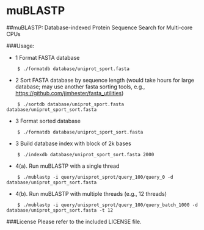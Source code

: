 # muBLASTP

##muBLASTP: Database-indexed Protein Sequence Search for Multi-core CPUs

###Usage: 
* 1 Format FASTA database
```
	$ ./formatdb database/uniprot_sport.fasta
```
* 2 Sort FASTA database by sequence length (would take hours for large database;
  may use another fasta sorting tools, e.g., https://github.com/jimhester/fasta_utilities)
```
    $ ./sortdb database/uniprot_sport.fasta database/uniprot_sport_sort.fasta
```
* 3 Format sorted database 
```
    $ ./formatdb database/uniprot_sport_sort.fasta
```
* 3 Build database index with block of 2k bases
```
    $ ./indexdb database/uniprot_sport_sort.fasta 2000
```
* 4(a). Run muBLASTP with a single thread 
```
    $ ./mublastp -i query/unisprot_sprot/query_100/query_0 -d database/uniprot_sport_sort.fasta
```
* 4(b). Run muBLASTP with multiple threads (e.g., 12 threads) 
```
    $ ./mublastp -i query/unisprot_sprot/query_100/query_batch_1000 -d database/uniprot_sport_sort.fasta -t 12
```
###License
Please refer to the included LICENSE file.
